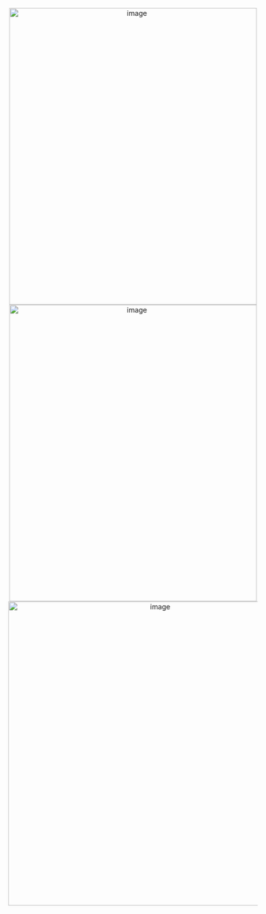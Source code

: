 <p align="center">
<img width="500" height="600" alt="image" src="https://github.com/user-attachments/assets/623531df-62aa-4670-8e46-75a3482cd163" />
<img width="500" height="600" alt="image" src="https://github.com/user-attachments/assets/d4bc3144-555e-4086-9db2-b1a058b1eab2" />
<img width="598" height="615" alt="image" src="https://github.com/user-attachments/assets/e9dc4357-3340-4822-a375-9e6977bfc891" />

</p>
